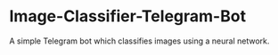 # Image-Classifier-Telegram-Bot
A simple Telegram bot which classifies images using a neural network.
